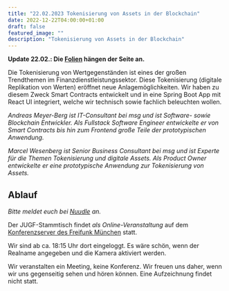 ```yaml
---
title: "22.02.2023 Tokenisierung von Assets in der Blockchain"
date: 2022-12-22T04:00:00+01:00
draft: false
featured_image: ""
description: "Tokenisierung von Assets in der Blockchain"
---
```


**Update 22.02.: Die [Folien](/res/20230222_Tokenisierung_von_Assets_in_der_Blockchain_PUB_1.0.pptx) hängen der Seite an.**

Die Tokenisierung von Wertgegenständen ist eines der großen Trendthemen im Finanzdienstleistungssektor. Diese Tokenisierung (digitale Replikation von Werten) eröffnet neue Anlagemöglichkeiten. Wir haben zu diesem Zweck Smart Contracts entwickelt und in eine Spring Boot App mit React UI integriert, welche wir technisch sowie fachlich beleuchten wollen.

_Andreas Meyer-Berg ist IT-Consultant bei msg und ist Software- sowie Blockchain Entwickler. Als Fullstack Software Engineer entwickelte er von Smart Contracts bis hin zum Frontend große Teile der prototypischen Anwendung._

_Marcel Wesenberg ist Senior Business Consultant bei msg und ist Experte für die Themen Tokenisierung und digitale Assets. Als Product Owner entwickelte er eine prototypische Anwendung zur Tokenisierung von Assets._

## Ablauf 

_Bitte meldet euch bei [Nuudle](https://nuudel.digitalcourage.de/yuxRo9gNsSSXfHik) an._

Der JUGF-Stammtisch findet _als Online-Veranstaltung_ auf dem [Konferenzserver des Freifunk München](https://meet.ffmuc.net/jugfmeeting) statt.

Wir sind ab ca. 18:15 Uhr dort eingeloggt. Es wäre schön, wenn der Realname angegeben und die Kamera aktiviert werden.

Wir veranstalten ein Meeting, keine Konferenz. Wir freuen uns daher, wenn wir uns gegenseitig sehen und hören können.
Eine Aufzeichnung findet nicht statt.